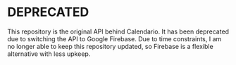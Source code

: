 # DEPRECATED

This repository is the original API behind Calendario. It has been deprecated due to switching the API to Google Firebase. Due to time constraints, I am 
no longer able to keep this repository updated, so Firebase is a flexible alternative with less upkeep.
